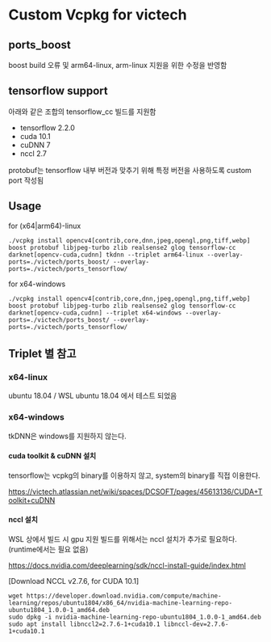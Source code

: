 # Custom Vcpkg for victech

## ports_boost

boost build 오류 및 arm64-linux, arm-linux 지원을 위한 수정을 반영함

## tensorflow support

아래와 같은 조합의 tensorflow_cc 빌드를 지원함

* tensorflow 2.2.0
* cuda 10.1
* cuDNN 7
* nccl 2.7

protobuf는 tensorflow 내부 버전과 맞추기 위해 특정 버전을 사용하도록 custom port 작성됨

## Usage

for (x64|arm64)-linux

```
./vcpkg install opencv4[contrib,core,dnn,jpeg,opengl,png,tiff,webp] boost protobuf libjpeg-turbo zlib realsense2 glog tensorflow-cc darknet[opencv-cuda,cudnn] tkdnn --triplet arm64-linux --overlay-ports=./victech/ports_boost/ --overlay-ports=./victech/ports_tensorflow/
```

for x64-windows

```
./vcpkg install opencv4[contrib,core,dnn,jpeg,opengl,png,tiff,webp] boost protobuf libjpeg-turbo zlib realsense2 glog tensorflow-cc darknet[opencv-cuda,cudnn] --triplet x64-windows --overlay-ports=./victech/ports_boost/ --overlay-ports=./victech/ports_tensorflow/
```

## Triplet 별 참고

### x64-linux

ubuntu 18.04 / WSL ubuntu 18.04 에서 테스트 되었음

### x64-windows

tkDNN은 windows를 지원하지 않는다.

#### cuda toolkit & cuDNN 설치

tensorflow는 vcpkg의 binary를 이용하지 않고, system의 binary를 직접 이용한다.

https://victech.atlassian.net/wiki/spaces/DCSOFT/pages/45613136/CUDA+Toolkit+cuDNN

#### nccl 설치

WSL 상에서 빌드 시 gpu 지원 빌드를 위해서는 nccl 설치가 추가로 필요하다. (runtime에서는 필요 없음)

https://docs.nvidia.com/deeplearning/sdk/nccl-install-guide/index.html

[Download NCCL v2.7.6, for CUDA 10.1]

```
wget https://developer.download.nvidia.com/compute/machine-learning/repos/ubuntu1804/x86_64/nvidia-machine-learning-repo-ubuntu1804_1.0.0-1_amd64.deb
sudo dpkg -i nvidia-machine-learning-repo-ubuntu1804_1.0.0-1_amd64.deb
sudo apt install libnccl2=2.7.6-1+cuda10.1 libnccl-dev=2.7.6-1+cuda10.1
```
